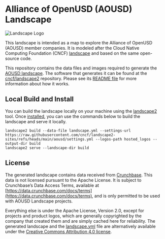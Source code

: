 # Alliance of OpenUSD (AOUSD) Landscape

![Landscape Logo](https://landscape.aousd.org/images/logo-horizontal-color.svg)

This landscape is intended as a map to explore the Alliance of OpenUSD (AOUSD) member companies. It is modeled after the Cloud Native Computing Foundation (CNCF) [landscape](https://landscape.cncf.io) and based on the same open-source code.

This repository contains the data files and images required to generate the [AOUSD landscape](https://landscape.aosud.org). The software that generates it can be found at the [cncf/landscape2](https://github.com/cncf/landscape2) repository. Please see its [README file](https://github.com/cncf/landscape2#landscape2) for more information about how it works.

## Local Build and Install

You can build the landscape locally on your machine using the [landscape2](https://github.com/cncf/landscape2) tool. Once [installed](https://github.com/cncf/landscape2?tab=readme-ov-file#installation), you can use the commands below to build the landscape and serve it locally.

```shell
landscape2 build --data-file landscape.yml --settings-url https://raw.githubusercontent.com/cncf/landscape2-sites/refs/heads/main/aousd/settings.yml --logos-path hosted_logos --output-dir build
landscape2 serve --landscape-dir build
```

## License

The generated landscape contains data received from [Crunchbase](http://www.crunchbase.com). This data is not licensed pursuant to the Apache License. It is subject to Crunchbase’s Data Access Terms, available at [https://data.crunchbase.com/docs/terms](https://data.crunchbase.com/docs/terms), and is only permitted to be used with AOUSD Landscape projects.

Everything else is under the Apache License, Version 2.0, except for projects and product logos, which are generally copyrighted by the company that created them and are simply cached here for reliability. The generated landscape and the [landscape.yml](landscape.yml) file are alternatively available under the [Creative Commons Attribution 4.0 license](https://creativecommons.org/licenses/by/4.0/).

